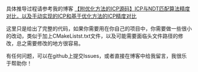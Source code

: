 具体推导过程请参考我的博客
[【附优化方法的ICP源码】ICP与NDT匹配算法精度对比，以及手动实现的ICP和基于优化方法的ICP精度对比
](https://blog.csdn.net/u011341856/article/details/110210533)

这里只是给出了完整的代码，如果你需要用在你自己的项目中，你需要做一些很小的改动，类似于加上CMakeListst.txt文件，以及可能需要面临头文件路径的修改，总之需要修改的地方很容易。

有任何问题，可以在github上提交Issues，或者直接在博客中给我留言，我很乐于帮助你！
